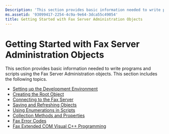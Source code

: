 ```yaml
---
Description: 'This section provides basic information needed to write programs and scripts using the Fax Server Administration objects. This section includes the following topics.'
ms.assetid: '93099417-2254-4c9a-9e64-3dca55c49054'
title: Getting Started with Fax Server Administration Objects
---
```


# Getting Started with Fax Server Administration Objects

This section provides basic information needed to write programs and scripts using the Fax Server Administration objects. This section includes the following topics.

-   [Setting up the Development Environment](-mfax-setting-up-the-development-environment.md)
-   [Creating the Root Object](-mfax-creating-the-root-object.md)
-   [Connecting to the Fax Server](-mfax-connecting-to-the-fax-server.md)
-   [Saving and Refreshing Objects](-mfax-saving-and-refreshing-objects.md)
-   [Using Enumerations in Scripts](-mfax-using-enumerations-in-scripts.md)
-   [Collection Methods and Properties](-mfax-collection-methods-and-properties.md)
-   [Fax Error Codes](-mfax-fax-error-codes.md)
-   [Fax Extended COM Visual C++ Programming](-mfax-fax-extended-com-visual-c-programming.md)

 

 



